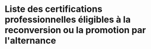 # Liste des certifications professionnelles éligibles à la reconversion ou la promotion par l'alternance

